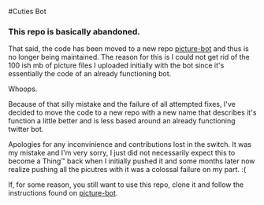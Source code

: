 #Cuties Bot
### This repo is basically abandoned.
That said, the code has been moved to a new repo [picture-bot](https://github.com/FluffyPira/picture-bot) and thus is no longer being maintained. The reason for this is I could not get rid of the 100 ish mb of picture files I uploaded initially with the bot since it's essentially the code of an already functioning bot.

Whoops.

Because of that silly mistake and the failure of all attempted fixes, I've decided to move the code to a new repo with a new name that describes it's function a little better and is less based around an already functioning twitter bot.

Apologies for any inconvinience and contributions lost in the switch. It was my mistake and I'm very sorry, I just did not necessarily expect this to become a Thing™ back when I initially pushed it and some months later now realize pushing all the picutres with it was a colossal failure on my part. :(

If, for some reason, you still want to use this repo, clone it and follow the instructions found on [picture-bot](https://github.com/FluffyPira/picture-bot).